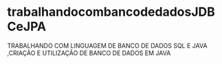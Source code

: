 # trabalhandocombancodedadosJDBCeJPA
TRABALHANDO COM LINGUAGEM DE BANCO DE DADOS SQL E JAVA ,CRIAÇÃO E UTILIZAÇÃO DE BANCO DE DADOS EM JAVA
